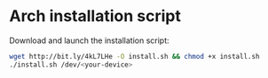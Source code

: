 # Arch installation script
Download and launch the installation script:
```bash
wget http://bit.ly/4kL7LHe -O install.sh && chmod +x install.sh
./install.sh /dev/<your-device>
```
